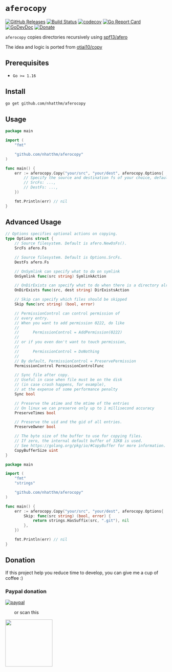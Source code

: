 # `aferocopy`

[![GitHub Releases](https://img.shields.io/github/v/release/nhatthm/aferocopy)](https://github.com/nhatthm/aferocopy/releases/latest)
[![Build Status](https://github.com/nhatthm/aferocopy/actions/workflows/test.yaml/badge.svg)](https://github.com/nhatthm/aferocopy/actions/workflows/test.yaml)
[![codecov](https://codecov.io/gh/nhatthm/aferocopy/branch/master/graph/badge.svg?token=eTdAgDE2vR)](https://codecov.io/gh/nhatthm/aferocopy)
[![Go Report Card](https://goreportcard.com/badge/github.com/nhatthm/aferocopy)](https://goreportcard.com/report/github.com/nhatthm/aferocopy)
[![GoDevDoc](https://img.shields.io/badge/dev-doc-00ADD8?logo=go)](https://pkg.go.dev/github.com/nhatthm/aferocopy)
[![Donate](https://img.shields.io/badge/Donate-PayPal-green.svg)](https://www.paypal.com/donate/?hosted_button_id=PJZSGJN57TDJY)

`aferocopy` copies directories recursively using [spf13/afero](https://github.com/spf13/afero)

The idea and logic is ported from [otiai10/copy](https://github.com/otiai10/copy)

## Prerequisites

- `Go >= 1.16`

## Install

```bash
go get github.com/nhatthm/aferocopy
```

## Usage

```go
package main

import (
	"fmt"

	"github.com/nhatthm/aferocopy"
)

func main() {
	err := aferocopy.Copy("your/src", "your/dest", aferocopy.Options{
		// Specify the source and destination fs of your choice, default is afero.OsFs.
		// SrcFs: ...,
		// DestFs: ...,
	})

	fmt.Println(err) // nil
}
```
## Advanced Usage

```go
// Options specifies optional actions on copying.
type Options struct {
	// Source filesystem. Default is afero.NewOsFs().
	SrcFs afero.Fs

	// Source filesystem. Default is Options.SrcFs.
	DestFs afero.Fs

	// OnSymlink can specify what to do on symlink
	OnSymlink func(src string) SymlinkAction

	// OnDirExists can specify what to do when there is a directory already existing in destination.
	OnDirExists func(src, dest string) DirExistsAction

	// Skip can specify which files should be skipped
	Skip func(src string) (bool, error)

	// PermissionControl can control permission of
	// every entry.
	// When you want to add permission 0222, do like
	//
	//		PermissionControl = AddPermission(0222)
	//
	// or if you even don't want to touch permission,
	//
	//		PermissionControl = DoNothing
	//
	// By default, PermissionControl = PreservePermission
	PermissionControl PermissionControlFunc

	// Sync file after copy.
	// Useful in case when file must be on the disk
	// (in case crash happens, for example),
	// at the expense of some performance penalty
	Sync bool

	// Preserve the atime and the mtime of the entries
	// On linux we can preserve only up to 1 millisecond accuracy
	PreserveTimes bool

	// Preserve the uid and the gid of all entries.
	PreserveOwner bool

	// The byte size of the buffer to use for copying files.
	// If zero, the internal default buffer of 32KB is used.
	// See https://golang.org/pkg/io/#CopyBuffer for more information.
	CopyBufferSize uint
}
```

```go
package main

import (
	"fmt"
	"strings"

	"github.com/nhatthm/aferocopy"
)

func main() {
	err := aferocopy.Copy("your/src", "your/dest", aferocopy.Options{
		Skip: func(src string) (bool, error) {
			return strings.HasSuffix(src, ".git"), nil
		},
	})

	fmt.Println(err) // nil
}
```

## Donation

If this project help you reduce time to develop, you can give me a cup of coffee :)

### Paypal donation

[![paypal](https://www.paypalobjects.com/en_US/i/btn/btn_donateCC_LG.gif)](https://www.paypal.com/donate/?hosted_button_id=PJZSGJN57TDJY)

&nbsp;&nbsp;&nbsp;&nbsp;&nbsp;&nbsp;&nbsp;or scan this

<img src="https://user-images.githubusercontent.com/1154587/113494222-ad8cb200-94e6-11eb-9ef3-eb883ada222a.png" width="147px" />
